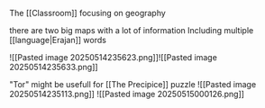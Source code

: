 The [[Classroom]] focusing on geography

there are two big maps with a lot of information
Including multiple [[language|Erajan]] words

![[Pasted image 20250514235623.png]]![[Pasted image 20250514235633.png]]

"Tor" might be usefull for [[The Precipice]] puzzle
![[Pasted image 20250514235113.png]]
![[Pasted image 20250515000126.png]]